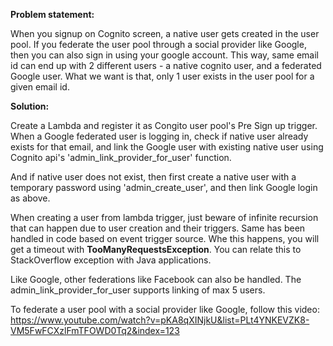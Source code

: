 
**Problem statement:**

When you signup on Cognito screen, a native user gets created in the user pool. If you federate the user pool through a social provider like Google, then you can also sign in using your google account. This way, same email id can end up with 2 different users - a native cognito user, and a federated Google user. What we want is that, only 1 user exists in the user pool for a given email id. 


**Solution:**

Create a Lambda and register it as Congito user pool's Pre Sign up trigger.
When a Google federated user is logging in, check if native user already exists for that email,
 and link the Google user with existing native user using Cognito api's 'admin_link_provider_for_user' function.
 
And if native user does not exist, then first create a native user with a temporary password using  'admin_create_user',
and then link Google login as above. 

When creating a user from lambda trigger, just beware of infinite recursion that can happen due to user creation and their triggers. Same has been handled in code based on event trigger source. Whe this happens, you will get a timeout with **TooManyRequestsException**. You can relate this to StackOverflow exception with Java applications.

Like Google, other federations like Facebook can also be handled. The admin_link_provider_for_user supports linking of max 5 users. 

To federate a user pool with a social provider like Google, follow this video:
https://www.youtube.com/watch?v=pKA8qXINjkU&list=PLt4YNKEVZK8-VM5FwFCXzlFmTFOWD0Tq2&index=123
